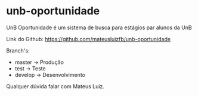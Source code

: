 # unb-oportunidade
UnB Oportunidade é um sistema de busca para estágios par alunos da UnB

Link do Github: https://github.com/mateusluizfb/unb-oportunidade

Branch's:

- master -> Produção
- test -> Teste
- develop -> Desenvolvimento

Qualquer dúvida falar com Mateus Luiz.
